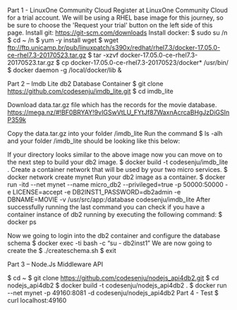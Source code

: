 Part 1 - LinuxOne Community Cloud
Register at LinuxOne Community Cloud for a trial account. We will be using a RHEL base image for this journey, so be sure to choose the 'Request your trial' button on the left side of this page.
Install git: https://git-scm.com/downloads 
Install docker: 
$ sudo su /n
$ cd ~ /n
$ yum -y install wget
$ wget ftp://ftp.unicamp.br/pub/linuxpatch/s390x/redhat/rhel7.3/docker-17.05.0-ce-rhel7.3-20170523.tar.gz
$ tar -xzvf docker-17.05.0-ce-rhel7.3-20170523.tar.gz
$ cp docker-17.05.0-ce-rhel7.3-20170523/docker* /usr/bin/
$ docker daemon -g /local/docker/lib &

Part 2 – Imdb Lite db2 Database Container
$ git clone https://github.com/codesenju/imdb_lite.git
$ cd imdb_lite 

Download data.tar.gz file which has the records for the movie database. 
https://mega.nz/#!BF0BRYAY!9vIGSwVtLU_FYtJf87WaxnAcrcaBHgJzDiGSInP359k

 
Copy the data.tar.gz into your folder /imdb_lite
Run the command $ ls -alh and your folder /imdb_lite should be looking like this below:
 
If your directory looks similar to the above image now you can move on to the next step to build your db2 image.
$ docker build -t codesenju/imdb_lite .
Create a container network that will be used by your two micro services.
$ docker network create mynet
Run your db2 image as a container.
$ docker run -itd --net mynet --name micro_db2 --privileged=true -p 50000:50000 -e LICENSE=accept -e DB2INST1_PASSWORD=db2admin -e DBNAME=MOVIE -v /usr/src/app:/database codesenju/imdb_lite
After successfully running the last command you can check if you have a container instance of db2 running by executing the following command: 
$ docker ps
 

Now we going to login into the db2 container and configure the database schema
$ docker exec -ti <CONTAINER-ID> bash -c “su - db2inst1”
We are now going to create the 
$ ./createschema.sh
$ exit


Part 3 – Node.Js Middleware API 

$ cd ~
$ git clone https://github.com/codesenju/nodejs_api4db2.git
$ cd nodejs_api4db2
$ docker build -t codesenju/nodejs_api4db2 .
$ docker run --net mynet -p 49160:8081 -d codesenju/nodejs_api4db2
Part 4 - Test
$ curl localhost:49160



 
 

